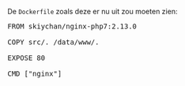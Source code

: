 De `Dockerfile` zoals deze er nu uit zou moeten zien:

<pre class="file" data-filename="Dockerfile" data-target="replace">
FROM skiychan/nginx-php7:2.13.0

COPY src/. /data/www/.

EXPOSE 80

CMD ["nginx"]
</pre>
